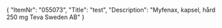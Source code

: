 {
  "ItemNr": "055073",
  "Title": "test",
  "Description": "Myfenax, kapsel, hård 250 mg Teva Sweden AB"
}